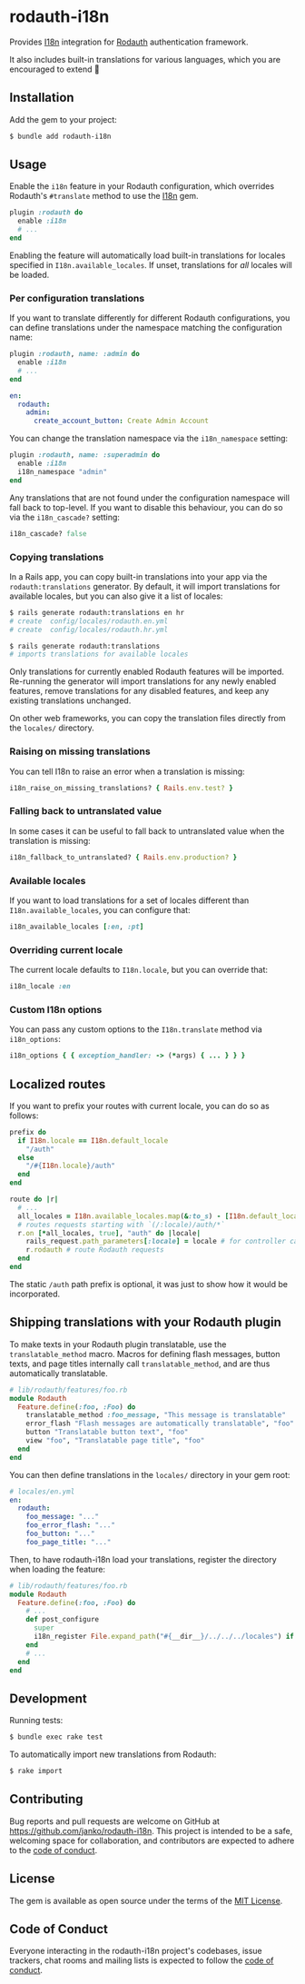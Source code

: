 # rodauth-i18n

Provides [I18n] integration for [Rodauth] authentication framework.

It also includes built-in translations for various languages, which you are encouraged to extend :pray:

## Installation

Add the gem to your project:

```sh
$ bundle add rodauth-i18n
```

## Usage

Enable the `i18n` feature in your Rodauth configuration, which overrides Rodauth's `#translate` method to use the [I18n] gem.

```rb
plugin :rodauth do
  enable :i18n
  # ...
end
```

Enabling the feature will automatically load built-in translations for locales specified in `I18n.available_locales`. If unset, translations for *all* locales will be loaded.

### Per configuration translations

If you want to translate differently for different Rodauth configurations, you can define translations under the namespace matching the configuration name:

```rb
plugin :rodauth, name: :admin do
  enable :i18n
  # ...
end
```
```yml
en:
  rodauth:
    admin:
      create_account_button: Create Admin Account
```

You can change the translation namespace via the `i18n_namespace` setting:

```rb
plugin :rodauth, name: :superadmin do
  enable :i18n
  i18n_namespace "admin"
end
```

Any translations that are not found under the configuration namespace will fall back to top-level. If you want to disable this behaviour, you can do so via the `i18n_cascade?` setting:

```rb
i18n_cascade? false
```

### Copying translations

In a Rails app, you can copy built-in translations into your app via the `rodauth:translations` generator. By default, it will import translations for available locales, but you can also give it a list of locales:

```sh
$ rails generate rodauth:translations en hr
# create  config/locales/rodauth.en.yml
# create  config/locales/rodauth.hr.yml

$ rails generate rodauth:translations
# imports translations for available locales
```

Only translations for currently enabled Rodauth features will be imported. Re-running the generator will import translations for any newly enabled features, remove translations for any disabled features, and keep any existing translations unchanged.

On other web frameworks, you can copy the translation files directly from the `locales/` directory.

### Raising on missing translations

You can tell I18n to raise an error when a translation is missing:

```rb
i18n_raise_on_missing_translations? { Rails.env.test? }
```

### Falling back to untranslated value

In some cases it can be useful to fall back to untranslated value when the translation is missing:

```rb
i18n_fallback_to_untranslated? { Rails.env.production? }
```

### Available locales

If you want to load translations for a set of locales different than `I18n.available_locales`, you can configure that:

```rb
i18n_available_locales [:en, :pt]
```

### Overriding current locale

The current locale defaults to `I18n.locale`, but you can override that:

```rb
i18n_locale :en
```

### Custom I18n options

You can pass any custom options to the `I18n.translate` method via `i18n_options`:

```rb
i18n_options { { exception_handler: -> (*args) { ... } } }
```

## Localized routes

If you want to prefix your routes with current locale, you can do so as
follows:

```rb
prefix do
  if I18n.locale == I18n.default_locale
    "/auth"
  else
    "/#{I18n.locale}/auth"
  end
end
```
```rb
route do |r|
  # ...
  all_locales = I18n.available_locales.map(&:to_s) - [I18n.default_locale.to_s]
  # routes requests starting with `(/:locale)/auth/*`
  r.on [*all_locales, true], "auth" do |locale|
    rails_request.path_parameters[:locale] = locale # for controller callbacks (if using Rails)
    r.rodauth # route Rodauth requests
  end
end
```

The static `/auth` path prefix is optional, it was just to show how it would be
incorporated.

## Shipping translations with your Rodauth plugin

To make texts in your Rodauth plugin translatable, use the `translatable_method` macro. Macros for defining flash messages, button texts, and page titles internally call `translatable_method`, and are thus automatically translatable.

```rb
# lib/rodauth/features/foo.rb
module Rodauth
  Feature.define(:foo, :Foo) do
    translatable_method :foo_message, "This message is translatable"
    error_flash "Flash messages are automatically translatable", "foo"
    button "Translatable button text", "foo"
    view "foo", "Translatable page title", "foo"
  end
end
```

You can then define translations in the `locales/` directory in your gem root:

```yml
# locales/en.yml
en:
  rodauth:
    foo_message: "..."
    foo_error_flash: "..."
    foo_button: "..."
    foo_page_title: "..."
```

Then, to have rodauth-i18n load your translations, register the directory when loading the feature:

```rb
# lib/rodauth/features/foo.rb
module Rodauth
  Feature.define(:foo, :Foo) do
    # ...
    def post_configure
      super
      i18n_register File.expand_path("#{__dir__}/../../../locales") if features.include?(:i18n)
    end
    # ...
  end
end
```

## Development

Running tests:

```sh
$ bundle exec rake test
```

To automatically import new translations from Rodauth:

```sh
$ rake import
```

## Contributing

Bug reports and pull requests are welcome on GitHub at https://github.com/janko/rodauth-i18n. This project is intended to be a safe, welcoming space for collaboration, and contributors are expected to adhere to the [code of conduct](https://github.com/janko/rodauth-i18n/blob/master/CODE_OF_CONDUCT.md).

## License

The gem is available as open source under the terms of the [MIT License](https://opensource.org/licenses/MIT).

## Code of Conduct

Everyone interacting in the rodauth-i18n project's codebases, issue trackers, chat rooms and mailing lists is expected to follow the [code of conduct](https://github.com/janko/rodauth-i18n/blob/master/CODE_OF_CONDUCT.md).

[I18n]: https://github.com/ruby-i18n/i18n
[Rodauth]: https://github.com/jeremyevans/rodauth
[Rails Internationalization Guide]: https://guides.rubyonrails.org/i18n.html
